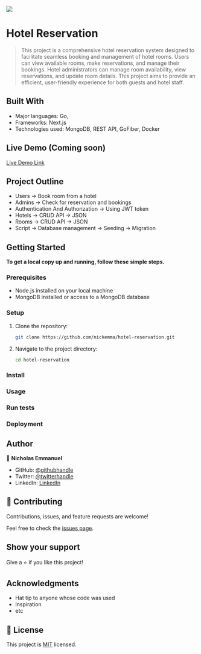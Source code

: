 ![](https://img.shields.io/badge/techieemma-blueviolet)

# Hotel Reservation

> This project is a comprehensive hotel reservation system designed to facilitate seamless booking and management of hotel rooms. Users can view available rooms, make reservations, and manage their bookings. Hotel administrators can manage room availability, view reservations, and update room details. This project aims to provide an efficient, user-friendly experience for both guests and hotel staff.

## Built With

- Major languages: Go,
- Frameworks: Next.js
- Technologies used: MongoDB, REST API, GoFiber, Docker

## Live Demo (Coming soon)

[Live Demo Link](https://livedemo.com)

## Project Outline

- Users -> Book room from a hotel
- Admins -> Check for reservation and bookings
- Authentication And Authorization -> Using JWT token
- Hotels -> CRUD API -> JSON
- Rooms -> CRUD API -> JSON
- Script -> Database management -> Seeding -> Migration

## Getting Started

**To get a local copy up and running, follow these simple steps.**

### Prerequisites

- Node.js installed on your local machine
- MongoDB installed or access to a MongoDB database

### Setup

1. Clone the repository:

   ```sh
   git clone https://github.com/nickemma/hotel-reservation.git

   ```

2. Navigate to the project directory:
   ```sh
   cd hotel-reservation
   ```

### Install

### Usage

### Run tests

### Deployment

## Author

👤 **Nicholas Emmanuel**

- GitHub: [@githubhandle](https://github.com/nickemma)
- Twitter: [@twitterhandle](https://twitter.com/techieEmma)
- LinkedIn: [LinkedIn](https://linkedin.com/in/techieemma)

## 🤝 Contributing

Contributions, issues, and feature requests are welcome!

Feel free to check the [issues page](../../issues/).

## Show your support

Give a ⭐️ if you like this project!

## Acknowledgments

- Hat tip to anyone whose code was used
- Inspiration
- etc

## 📝 License

This project is [MIT](./MIT.md) licensed.

